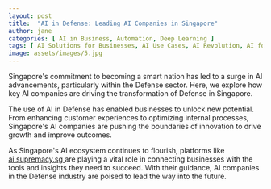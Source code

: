```yaml
---
layout: post
title:  "AI in Defense: Leading AI Companies in Singapore"
author: jane
categories: [ AI in Business, Automation, Deep Learning ]
tags: [ AI Solutions for Businesses, AI Use Cases, AI Revolution, AI for Business, Singapore AI Companies ]
image: assets/images/5.jpg
---
```


Singapore's commitment to becoming a smart nation has led to a surge in AI advancements, particularly within the Defense sector. Here, we explore how key AI companies are driving the transformation of Defense in Singapore.

The use of AI in Defense has enabled businesses to unlock new potential. From enhancing customer experiences to optimizing internal processes, Singapore's AI companies are pushing the boundaries of innovation to drive growth and improve outcomes.

As Singapore's AI ecosystem continues to flourish, platforms like <a href="https://ai.supremacy.sg" target="_blank"> ai.supremacy.sg </a> are playing a vital role in connecting businesses with the tools and insights they need to succeed. With their guidance, AI companies in the Defense industry are poised to lead the way into the future.
